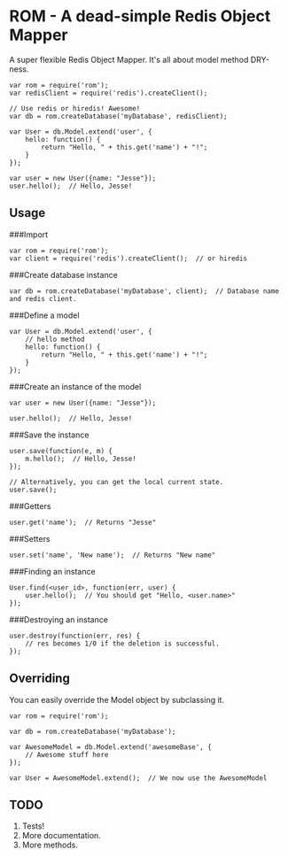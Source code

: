 ROM - A dead-simple Redis Object Mapper
=======================================

A super flexible Redis Object Mapper. It's all about model method DRY-ness.


    var rom = require('rom');
    var redisClient = require('redis').createClient();

    // Use redis or hiredis! Awesome!
    var db = rom.createDatabase('myDatabase', redisClient);

    var User = db.Model.extend('user', {
        hello: function() {
            return "Hello, " + this.get('name') + "!";
        }
    });
    
    var user = new User({name: "Jesse"});
    user.hello();  // Hello, Jesse!

Usage
-----

###Import

    var rom = require('rom');
    var client = require('redis').createClient();  // or hiredis

###Create database instance

    var db = rom.createDatabase('myDatabase', client);  // Database name and redis client.

###Define a model

    var User = db.Model.extend('user', {
        // hello method
        hello: function() {
            return "Hello, " + this.get('name') + "!";
        }
    });

###Create an instance of the model

    var user = new User({name: "Jesse"});

    user.hello();  // Hello, Jesse!

###Save the instance

    user.save(function(e, m) {
        m.hello();  // Hello, Jesse!
    });

    // Alternatively, you can get the local current state.
    user.save();

###Getters

    user.get('name');  // Returns "Jesse"

###Setters

    user.set('name', 'New name');  // Returns "New name"

###Finding an instance

    User.find(<user_id>, function(err, user) {
        user.hello();  // You should get "Hello, <user.name>"
    });

###Destroying an instance

    user.destroy(function(err, res) {
        // res becomes 1/0 if the deletion is successful.
    });

Overriding
----------

You can easily override the Model object by subclassing it.

    var rom = require('rom');

    var db = rom.createDatabase('myDatabase');

    var AwesomeModel = db.Model.extend('awesomeBase', {
        // Awesome stuff here
    });

    var User = AwesomeModel.extend();  // We now use the AwesomeModel


TODO
----

1. Tests!
2. More documentation.
3. More methods.
